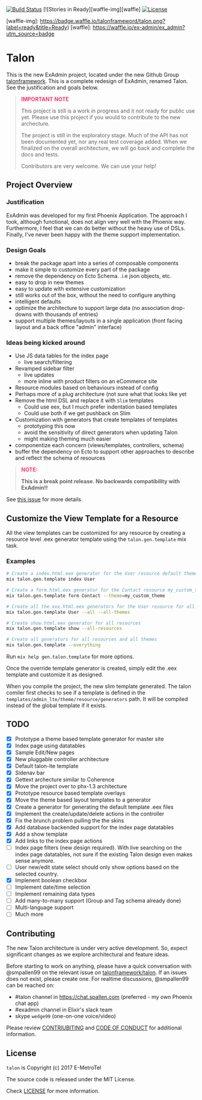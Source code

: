 
[![Build Status][travis-img]][travis] [![Stories in Ready][waffle-img][waffle] [![License][license-img]][license]

[travis-img]: https://travis-ci.org/smpallen99/ex_admin.svg?branch=master
[travis]: https://travis-ci.org/smpallen99/ex_admin
[hex-img]: https://img.shields.io/hexpm/v/ex_admin.svg
[hex]: https://hex.pm/packages/ex_admin
[license-img]: http://img.shields.io/badge/license-MIT-brightgreen.svg
[license]: http://opensource.org/licenses/MIT
[waffle-img]: https://badge.waffle.io/talonframeword/talon.png?label=ready&title=Ready)
[waffle]: https://waffle.io/ex-admin/ex_admin?utm_source=badge

# Talon

This is the new ExAdmin project, located under the new Github Group [talonframework](https://github.com/talonframework). This is a complete redesign of ExAdmin, renamed Talon. See the justification and goals below.

> <b><span style="color: #FA366A;">IMPORTANT NOTE</span></b>
>
> This project is still is a work in progress and it not ready for public use yet. Please use this project if you would to contribute to the new archecture.
>
> The project is still in the exploratory stage. Much of the API has not been documented yet, nor any real test coverage added. When we finalized on the overall architecture, we will go back and complete the docs and tests.
>
> Contributors are very welcome. We can use your help!

## Project Overview

### Justification

ExAdmin was developed for my first Phoenix Application. The approach I took, although functional, does not align very well with the Phoenix way. Furthermore, I feel that we can do better without the heavy use of DSLs. Finally, I've never been happy with the theme support implementation.

### Design Goals

- break the package apart into a series of composable components
- make it simple to customize every part of the package
- remove the dependency on Ecto Schema. .i.e json objects, etc.
- easy to drop in new themes
- easy to update with extensive customization
- still works out of the box, without the need to configure anything
- intelligent defaults
- optimize the architecture to support large data (no association drop-downs with thousands of entries)
- support multiple themes/layouts in a single application (front facing layout and a back office "admin" interface)

### Ideas being kicked around

- Use JS data tables for the index page
  - live search/filtering
- Revamped sidebar filter
  - live updates
  - more inline with product filters on an eCommerce site
- Resource modules based on behaviours instead of config
- Perhaps more of a plug architecture (not sure what that looks like yet
- Remove the html DSL and replace it with `Slim` templates
  - Could use eex, but I much prefer indentation based templates
  - Could use both if we get pushback on Slim
- Customization with generators that create templates of templates
  - prototyping this now
  - avoid the sensitivity of direct generators when updating Talon
  - might making theming much easier
- componentize each concern (views/templates, controllers, schema)
- buffer the dependency on Ecto to support other approaches to describe and reflect the schema of resources

> <b><span style="color: #FA366A;">NOTE:</span></b>
>
> **This is a break point release. No backwards compatibility with ExAdmin!!**

See [this issue](https://github.com/talonframework/talon/issues/367) for more details.

## Customize the View Template for a Resource

All the view templates can be customized for any resource by creating a resource level .eex generator template using the `talon.gen.template` mix task.

### Examples

```bash
# Create a index.html.eex generator for the User resource default theme
mix talon.gen.template index User

# Create a form.html.eex generator for the Contact resource my_custom_theme theme
mix talon.gen.template form Contact --theme=my_custom_theme

# Create all the xxx.html.eex generators for the User resource for all configured themes
mix talon.gen.template User --all --all-themes

# Create show.html.eex generator for all resources
mix talon.gen.template show --all-resources

# Create all generators for all resources and all themes
mix talon.gen.template --everything
```

Run `mix help gen.talon.template` for more options.

Once the override template generator is created, simply edit the .eex template and customize it as designed.

When you compile the project, the new slim template generated. The talon comiler first checks to see if a template is defined in the `templates/admin_lte/theme/resource/generators` path. It will be compiled instead of the global template if it exists.

## TODO
- [X] Prototype a theme based template generator for master site
- [X] Index page using datatables
- [X] Sample Edit/New pages
- [X] New pluggable controller architecture
- [X] Default talon-lte template
- [X] Sidenav bar
- [X] Gettext archecture similar to Coherence
- [X] Move the project over to phx-1.3 architecture
- [X] Prototype resource based template overlays
- [X] Move the theme based layout templates to a generator
- [X] Create a generator for generating the default template .eex files
- [X] Implement the create/update/delete actions in the controller
- [X] Fix the brunch problem pulling the the skins
- [X] Add database backended support for the index page datatables
- [X] Add a show template
- [X] Add links to the index page actions
- [ ] Index page filters (new design required). With live searching on the index page datatables, not sure if the existing Talon design even makes sense anymore.
- [ ] User new/edit state select should only show options based on the selected country.
- [X] Implenent boolean checkbox
- [ ] Implement date/time selection
- [ ] Implement remaining data types
- [ ] Add many-to-many support (Group and Tag schema already done)
- [ ] Multi-language support
- [ ] Much more

## Contributing

The new Talon architecture is under very active development. So, expect significant changes as we explore architectural and feature ideas.

Before starting to work on anything, please have a quick conversation with @smpallen99 on the relevant issue on [talonframework/talon](https://github.com/talonframework/talon/issues). If an issues does not exist, please create one. For realtime discussions, @smpallen99 can be reached on:

* #talon channel in https://chat.spallen.com (preferred - my own Phoenix chat app)
* #exadmin channel in Elixir's slack team
* skype `wedge99` (one-on-one voice/video)

Please review [CONTRIUBITING](CONTRIBUTING.md) and [CODE OF CONDUCT](CODE_OF_CONDUCT.md) for additional information.

## License

`talon` is Copyright (c) 2017 E-MetroTel

The source code is released under the MIT License.

Check [LICENSE](LICENSE) for more information.

